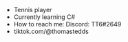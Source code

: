 - Tennis player
- Currently learning C#
- How to reach me:
     Discord: TT6#2649
- tiktok.com/@thomastedds

<!---
TT6Programming/TT6Programming is a ✨ special ✨ repository because its `README.md` (this file) appears on your GitHub profile.
You can click the Preview link to take a look at your changes.
--->
